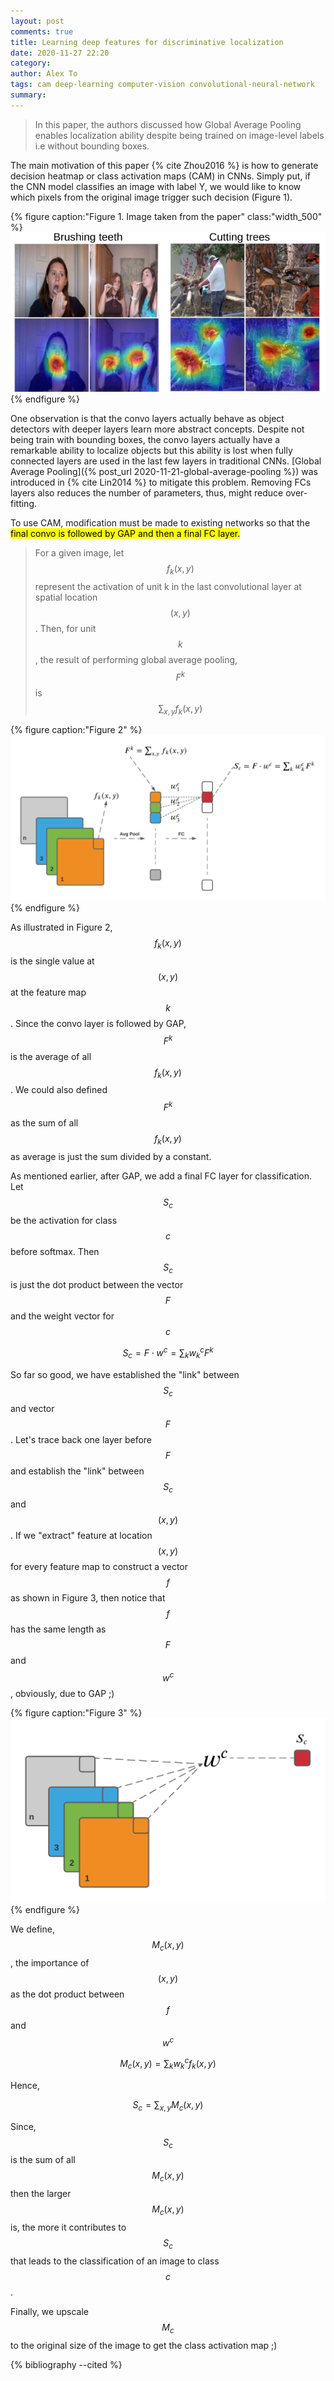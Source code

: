 ```yaml
---
layout: post
comments: true
title: Learning deep features for discriminative localization
date: 2020-11-27 22:20
category: 
author: Alex To
tags: cam deep-learning computer-vision convolutional-neural-network
summary: 
---
```


> In this paper, the authors discussed how Global Average Pooling enables localization ability despite being trained on image-level labels i.e without bounding boxes.

<!--more-->

The main motivation of this paper {% cite Zhou2016 %} is how to generate decision heatmap or class activation maps (CAM) in CNNs. Simply put, if the CNN model classifies an image with label Y, we would like to know which pixels from the original image trigger such decision (Figure 1). 

{% figure caption:"Figure 1. Image taken from the paper" class:"width_500" %}
![](/assets/images/cam-1.png)
{% endfigure %}

One observation is that the convo layers actually behave as object detectors with deeper layers learn more abstract concepts. Despite not being train with bounding boxes, the convo layers actually have a remarkable ability to localize objects but this ability is lost when fully connected layers are used in the last few layers in traditional CNNs.  [Global Average Pooling]({% post_url 2020-11-21-global-average-pooling %}) was introduced in {% cite Lin2014 %} to mitigate this problem. Removing FCs layers also reduces the number of parameters, thus, might reduce over-fitting.

To use CAM, modification must be made to existing networks so that the <mark> final convo is followed by GAP and then a final FC layer. </mark>

> For a given image, let $$ f_k(x, y) $$ represent the activation of unit k in the last convolutional layer at spatial location $$(x, y)$$. Then, for unit $$k$$, the result of performing global average pooling, $$F^k$$ is $$\sum_{x,y}f_k(x, y)$$

{% figure caption:"Figure 2" %}
![](/assets/images/cam-2.png)
{% endfigure %}

As illustrated in Figure 2, $$f_k(x, y)$$ is the single value at $$(x, y)$$ at the feature map $$k$$. Since the convo layer is followed by GAP, $$F^k$$ is the average of all $$f_k(x,y)$$. We could also defined $$F^k$$ as the sum of all $$f_k(x, y)$$ as average is just the sum divided by a constant.

As mentioned earlier, after GAP, we add a final FC layer for classification. Let $$S_c$$ be the activation for class $$c$$ before softmax. Then $$S_c$$ is just the dot product between the vector $$F$$ and the weight vector for $$c$$

$$
S_c = F \cdot w^c = \sum_{k}w^c_kF^k
$$

So far so good, we have established the "link" between $$S_c$$ and vector $$F$$. Let's trace back one layer before $$F$$ and establish the "link" between $$S_c$$ and $$(x, y)$$. If we "extract" feature at location $$(x, y)$$ for every feature map to construct a vector $$f$$ as shown in Figure 3, then notice that $$f$$ has the same length as $$F$$ and $$w^c$$, obviously, due to GAP ;)

{% figure caption:"Figure 3" %}
![](/assets/images/cam-3.png)
{% endfigure %}

We define, $$M_c(x, y)$$, the importance of $$(x, y)$$ as the dot product between $$f$$ and $$w^c$$

$$
M_c(x,y) = \sum_kw^c_kf_k(x,y)
$$

Hence,

$$
S_c = \sum_{x,y}M_c(x,y)
$$

Since, $$S_c$$ is the sum of all $$M_c(x, y)$$ then the larger $$M_c(x, y)$$ is, the more it contributes to $$S_c$$ that leads to the classification of an image to class $$c$$.

Finally, we upscale $$M_c$$ to the original size of the image to get the class activation map ;)

{% bibliography --cited %}
